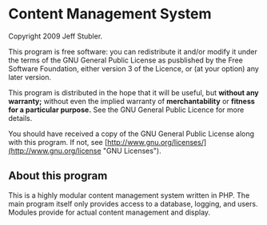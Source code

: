 Content Management System
=========================

Copyright 2009 Jeff Stubler.

This program is free software: you can redistribute it and/or modify
it under the terms of the GNU General Public License as pusblished by
the Free Software Foundation, either version 3 of the Licence, or
(at your option) any later version.

This program is distributed in the hope that it will be useful,
but **without any warranty;** without even the implied warranty of
**merchantability** or **fitness for a particular purpose.** See the
GNU General Public Licence for more details.

You should have received a copy of the GNU General Public License
along with this program. If not, see [http://www.gnu.org/licenses/](http://www.gnu.org/license "GNU Licenses").

About this program
------------------

This is a highly modular content management system written in PHP. The main
program itself only provides access to a database, logging, and users.
Modules provide for actual content management and display.
